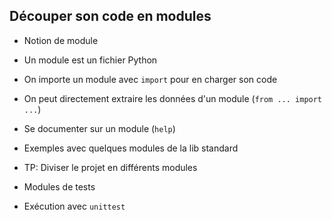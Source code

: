 ## Découper son code en modules

* Notion de module
* Un module est un fichier Python
* On importe un module avec `import` pour en charger son code
* On peut directement extraire les données d'un module (`from ... import ...`)
* Se documenter sur un module (`help`)

* Exemples avec quelques modules de la lib standard
* TP: Diviser le projet en différents modules

* Modules de tests
* Exécution avec `unittest`
